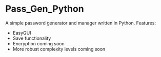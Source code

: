 # Pass_Gen_Python
A simple password generator and manager written in Python. Features:
- EasyGUI
- Save functionality
- Encryption coming soon
- More robust complexity levels coming soon
